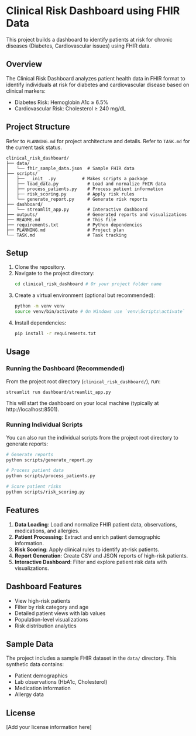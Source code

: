 # Clinical Risk Dashboard using FHIR Data

This project builds a dashboard to identify patients at risk for chronic diseases (Diabetes, Cardiovascular issues) using FHIR data.

## Overview

The Clinical Risk Dashboard analyzes patient health data in FHIR format to identify individuals at risk for diabetes and cardiovascular disease based on clinical markers:
- Diabetes Risk: Hemoglobin A1c ≥ 6.5%
- Cardiovascular Risk: Cholesterol ≥ 240 mg/dL

## Project Structure

Refer to `PLANNING.md` for project architecture and details.
Refer to `TASK.md` for the current task status.

```
clinical_risk_dashboard/
├── data/
│   └── fhir_sample_data.json  # Sample FHIR data
├── scripts/
│   ├── __init__.py          # Makes scripts a package
│   ├── load_data.py           # Load and normalize FHIR data
│   ├── process_patients.py    # Process patient information
│   ├── risk_scoring.py        # Apply risk rules
│   └── generate_report.py     # Generate risk reports
├── dashboard/
│   └── streamlit_app.py       # Interactive dashboard
├── outputs/                   # Generated reports and visualizations
├── README.md                  # This file
├── requirements.txt           # Python dependencies
├── PLANNING.md                # Project plan
└── TASK.md                    # Task tracking
```

## Setup

1. Clone the repository.
2. Navigate to the project directory:
   ```bash
   cd clinical_risk_dashboard # Or your project folder name
   ```
3. Create a virtual environment (optional but recommended):
   ```bash
   python -m venv venv
   source venv/bin/activate # On Windows use `venv\Scripts\activate`
   ```
4. Install dependencies:
   ```bash
   pip install -r requirements.txt
   ```

## Usage

### Running the Dashboard (Recommended)

From the project root directory (`clinical_risk_dashboard/`), run:

```bash
streamlit run dashboard/streamlit_app.py
```

This will start the dashboard on your local machine (typically at http://localhost:8501).

### Running Individual Scripts

You can also run the individual scripts from the project root directory to generate reports:

```bash
# Generate reports
python scripts/generate_report.py

# Process patient data
python scripts/process_patients.py

# Score patient risks
python scripts/risk_scoring.py
```

## Features

1. **Data Loading**: Load and normalize FHIR patient data, observations, medications, and allergies.
2. **Patient Processing**: Extract and enrich patient demographic information.
3. **Risk Scoring**: Apply clinical rules to identify at-risk patients.
4. **Report Generation**: Create CSV and JSON reports of high-risk patients.
5. **Interactive Dashboard**: Filter and explore patient risk data with visualizations.

## Dashboard Features

- View high-risk patients
- Filter by risk category and age
- Detailed patient views with lab values
- Population-level visualizations
- Risk distribution analytics

## Sample Data

The project includes a sample FHIR dataset in the `data/` directory. This synthetic data contains:
- Patient demographics
- Lab observations (HbA1c, Cholesterol)
- Medication information
- Allergy data

## License

[Add your license information here] 